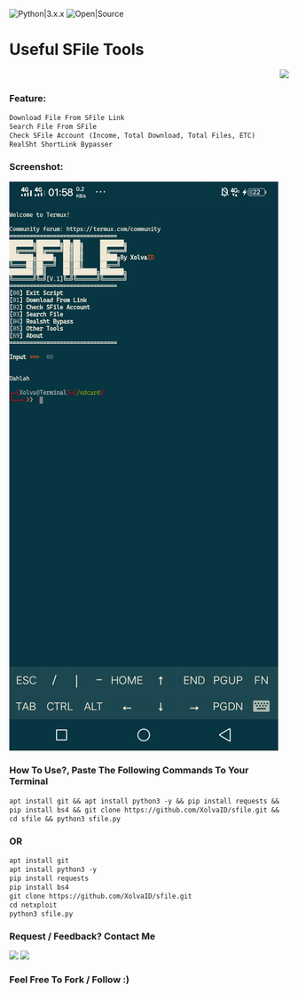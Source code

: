 ![Python|3.x.x](https://img.shields.io/badge/Python-3.x.x-blue.svg)
![Open|Source](https://img.shields.io/badge/Open-Source-red.svg)

# Useful SFile Tools

<p align="right">
  <a href="https://sfile.mobi" target="_blank"><img src="https://sfile.mobi/img/Sfile-Logo.svg"></a>
</p>


### Feature:
```
Download File From SFile Link
Search File From SFile
Check SFile Account (Income, Total Download, Total Files, ETC)
RealSht ShortLink Bypasser
```
### Screenshot:
![x](https://github.com/xolvaid/sfile/blob/main/ss1.jpg)

### How To Use?, Paste The Following Commands To Your Terminal
```
apt install git && apt install python3 -y && pip install requests && pip install bs4 && git clone https://github.com/XolvaID/sfile.git && cd sfile && python3 sfile.py 
```
### OR
```
apt install git
apt install python3 -y
pip install requests
pip install bs4
git clone https://github.com/XolvaID/sfile.git
cd netxploit
python3 sfile.py
```

### Request / Feedback? Contact Me
<p align="left">
  <a href="https://github.com/XolvaID" target="_blank"><img src="https://img.shields.io/badge/Github-XolvaID-green?style=for-the-badge&logo=github"></a>
  <a href="https://t.me/XolvaID" target="_blank"><img src="https://img.shields.io/badge/Telegram-%40XolvaID_-red?style=for-the-badge&logo=telegram"></a>
</p>

### Feel Free To Fork / Follow :)
